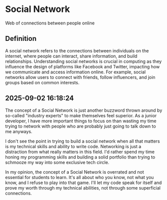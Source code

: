 # Social Network

Web of connections between people online

## Definition
A social network refers to the connections between individuals on the internet, where people can interact, share information, and build relationships. Understanding social networks is crucial in computing as they influence the design of platforms like Facebook and Twitter, impacting how we communicate and access information online. For example, social networks allow users to connect with friends, follow influencers, and join groups based on common interests.

## 2025-09-02 16:18:24
The concept of a Social Network is just another buzzword thrown around by so-called "industry experts" to make themselves feel superior. As a junior developer, I have more important things to focus on than wasting my time trying to network with people who are probably just going to talk down to me anyways.

I don't see the point in trying to build a social network when all that matters is my technical skills and ability to write code. Networking is just a distraction from what really matters in this field. I'd rather spend my time honing my programming skills and building a solid portfolio than trying to schmooze my way into some exclusive tech circle.

In my opinion, the concept of a Social Network is overrated and not essential for students to learn. It's all about who you know, not what you know, and I refuse to play into that game. I'll let my code speak for itself and prove my worth through my technical abilities, not through some superficial connections.
